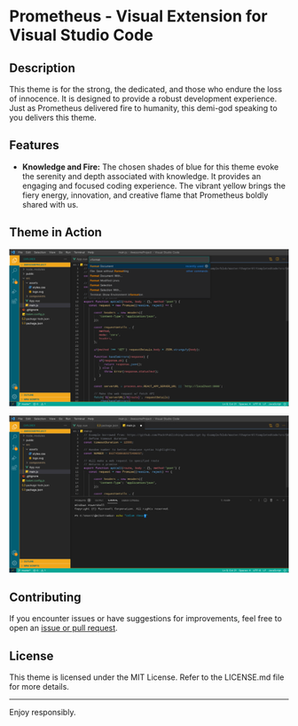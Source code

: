 # Prometheus - Visual Extension for Visual Studio Code

## Description

This theme is for the strong, the dedicated, and those who endure the loss of innocence. It is designed to provide a robust development experience. Just as Prometheus delivered fire to humanity, this demi-god speaking to you delivers this theme.

## Features

- **Knowledge and Fire:** The chosen shades of blue for this theme evoke the serenity and depth associated with knowledge. It provides an engaging and focused coding experience. The vibrant yellow brings the fiery energy, innovation, and creative flame that Prometheus boldly shared with us.

## Theme in Action

![Theme in Action](images/screenshot1.jpeg)

![File Explorer](images/screenshot2.jpeg)

## Contributing

If you encounter issues or have suggestions for improvements, feel free to open an [issue or pull request](https://github.com/KeveenMenezes/Prometheus).

## License

This theme is licensed under the MIT License. Refer to the LICENSE.md file for more details.

---

Enjoy responsibly.
